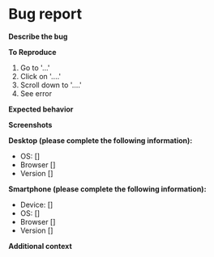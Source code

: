 # Bug report

<!--Create a report to help us improve ''-->

**Describe the bug**

<!--A clear and concise description of what the bug is.-->

**To Reproduce**

<!--Steps to reproduce the behavior:-->

1. Go to '...'
2. Click on '....'
3. Scroll down to '....'
4. See error

**Expected behavior**

<!--A clear and concise description of what you expected to happen.-->

**Screenshots**

<!--If applicable, add screenshots to help explain your problem.-->

**Desktop (please complete the following information):**

- OS: [<!--e.g. iOS-->]
- Browser [<!--e.g. chrome, safari-->]
- Version [<!--e.g. 22-->]

**Smartphone (please complete the following information):**

- Device: [<!--e.g. iPhone6-->]
- OS: [<!--e.g. iOS 8.1-->]
- Browser [<!--e.g. stock browser, safari-->]
- Version [<!--e.g. 22-->]

**Additional context**

<!--Add any other context about the problem here.-->

